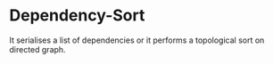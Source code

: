 # Dependency-Sort
It serialises a list of dependencies or it performs a topological sort on directed graph.
